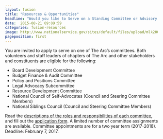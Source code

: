 ```yaml
---
layout: fusion
title: "Resources & Opportunities"
headline: "Would you like to Serve on a Standing Committee or Advisory Council of The Arc?"
date:  2015-08-21 09:09:59
categories: fusion-resources
image: http://www.nationalservice.gov/sites/default/files/upload/mlk2005_noline.jpg
pageposition: first
---
```

You are invited to apply to serve on one of The Arc’s committees. Both volunteers and staff leaders of chapters of The Arc and other stakeholders and constituents are eligible for the following:
<ul>
<li>Board Development Committee</li>

<li>Budget Finance & Audit Committee</li>

<li>Policy and Positions Committee</li>

<li>Legal Advocacy Subcommittee</li>

<li>Resource Development Committee</li>

<li>National Council of Self-Advocates (Council and Steering Committee Members)</li>

<li>National Siblings Council (Council and Steering Committee Members)</li>
</ul>
Read the <a href="https://www.thearc.org/file/documents_general-resources/Committee-Descriptions-2017.pdf?erid=8877115">descriptions of the roles and responsibilities of each committee</a>, and fill out the <a href="https://fs16.formsite.com/u024508129ncearc/form69/index.html">application form</a>. A limited number of committee assignments are available. Committee appointments are for a two year term (2017-2018). Deadline: February 7, 2017.